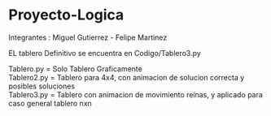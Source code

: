# Proyecto-Logica

Integrantes : Miguel Gutierrez
             - Felipe Martinez

EL tablero Definitivo se encuentra en Codigo/Tablero3.py <br />

Tablero.py = Solo Tablero Graficamente <br />
Tablero2.py = Tablero para 4x4, con animacion de solucion correcta y posibles soluciones <br />
Tablero3.py = Tablero con animacion de movimiento reinas, y aplicado para caso general tablero nxn <br />
